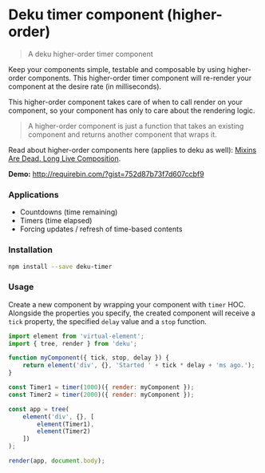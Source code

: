 # Deku timer component (higher-order)

> A deku higher-order timer component

Keep your components simple, testable and composable by using higher-order components.
This higher-order timer component will re-render your component at the desire rate (in milliseconds).

This higher-order component takes care of when to call render on your component, so your component has only to care about the rendering logic.

> A higher-order component is just a function that takes an existing component and returns another component that wraps it.

Read about higher-order components here (applies to deku as well): [Mixins Are Dead. Long Live Composition](https://medium.com/@dan_abramov/mixins-are-dead-long-live-higher-order-components-94a0d2f9e750#.c8wftb16t).

__Demo:__ http://requirebin.com/?gist=752d87b73f7d607ccbf9

### Applications

- Countdowns (time remaining)
- Timers (time elapsed)
- Forcing updates / refresh of time-based contents

### Installation

```sh
npm install --save deku-timer
```

### Usage

Create a new component by wrapping your component with `timer` HOC. Alongside the properties you specify, the created component will receive a `tick` property, the specified `delay` value and a `stop` function.

```javascript
import element from 'virtual-element';
import { tree, render } from 'deku';

function myComponent({ tick, stop, delay }) {
    return element('div', {}, 'Started ' + tick * delay + 'ms ago.');
}

const Timer1 = timer(1000)({ render: myComponent });
const Timer2 = timer(2000)({ render: myComponent });

const app = tree(
    element('div', {}, [
        element(Timer1),
        element(Timer2)
    ])
);

render(app, document.body);
```
